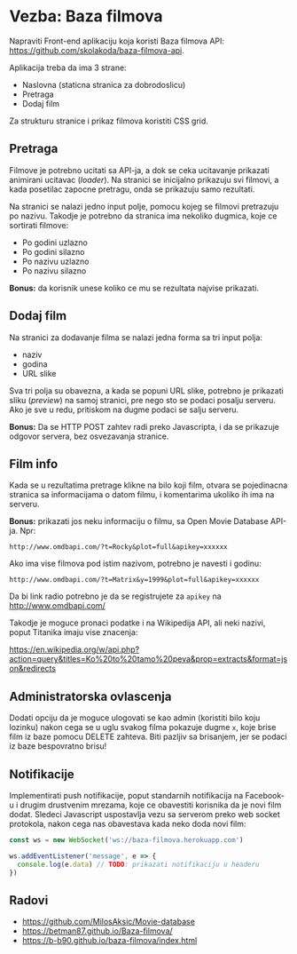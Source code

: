 # Vezba: Baza filmova

Napraviti Front-end aplikaciju koja koristi Baza filmova API: 
https://github.com/skolakoda/baza-filmova-api. 

Aplikacija treba da ima 3 strane:

- Naslovna (staticna stranica za dobrodoslicu)
- Pretraga
- Dodaj film

Za strukturu stranice i prikaz filmova koristiti CSS grid.

## Pretraga

Filmove je potrebno ucitati sa API-ja, a dok se ceka ucitavanje prikazati animirani ucitavac (*loader*). Na stranici se inicijalno prikazuju svi filmovi, a kada posetilac zapocne pretragu, onda se prikazuju samo rezultati.

Na stranici se nalazi jedno input polje, pomocu kojeg se filmovi pretrazuju po nazivu. Takodje je potrebno da stranica ima nekoliko dugmica, koje ce sortirati filmove:

- Po godini uzlazno
- Po godini silazno
- Po nazivu uzlazno
- Po nazivu silazno

**Bonus:** da korisnik unese koliko ce mu se rezultata najvise prikazati.

## Dodaj film

Na stranici za dodavanje filma se nalazi jedna forma sa tri input polja:

- naziv
- godina
- URL slike

Sva tri polja su obavezna, a kada se popuni URL slike, potrebno je prikazati sliku (*preview*) na samoj stranici, pre nego sto se podaci posalju serveru. Ako je sve u redu, pritiskom na dugme podaci se salju serveru.

**Bonus:** Da se HTTP POST zahtev radi preko Javascripta, i da se prikazuje odgovor servera, bez osvezavanja stranice.

## Film info

Kada se u rezultatima pretrage klikne na bilo koji film, otvara se pojedinacna stranica sa informacijama o datom filmu, i komentarima ukoliko ih ima na serveru. 

**Bonus:** prikazati jos neku informaciju o filmu, sa Open Movie Database API-ja. Npr:

```
http://www.omdbapi.com/?t=Rocky&plot=full&apikey=xxxxxx
```

Ako ima vise filmova pod istim nazivom, potrebno je navesti i godinu:

```
http://www.omdbapi.com/?t=Matrix&y=1999&plot=full&apikey=xxxxxx
```

Da bi link radio potrebno je da se registrujete za `apikey` na http://www.omdbapi.com/

Takodje je moguce pronaci podatke i na Wikipedija API, ali neki nazivi, poput Titanika imaju vise znacenja:

https://en.wikipedia.org/w/api.php?action=query&titles=Ko%20to%20tamo%20peva&prop=extracts&format=json&redirects

## Administratorska ovlascenja

Dodati opciju da je moguce ulogovati se kao admin (koristiti bilo koju lozinku) nakon cega se u uglu svakog filma pokazuje dugme `x`, koje brise film iz baze pomocu DELETE zahteva. Biti pazljiv sa brisanjem, jer se podaci iz baze bespovratno brisu!

## Notifikacije

Implementirati push notifikacije, poput standarnih notifikacija na Facebook-u i drugim drustvenim mrezama, koje ce obavestiti korisnika da je novi film dodat. Sledeci Javascript uspostavlja vezu sa serverom preko web socket protokola, nakon cega nas obavestava kada neko doda novi film:

```js
const ws = new WebSocket('ws://baza-filmova.herokuapp.com')

ws.addEventListener('message', e => {
  console.log(e.data) // TODO: prikazati notifikaciju u headeru
})
```

## Radovi

- https://github.com/MilosAksic/Movie-database
- https://betman87.github.io/Baza-filmova/
- https://b-b90.github.io/baza-filmova/index.html
